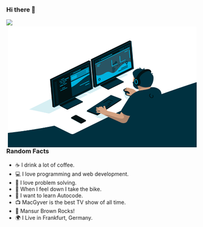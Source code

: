 ### Hi there 👋

![](https://github-readme-stats.vercel.app/api?username=adidumitrascu&count_private=true&show_icons=true&theme=cobalt) 
<img align="right" alt="GIF" src="https://github.com/adidumitrascu/adidumitrascu/blob/main/code.gif?raw=true" width="500" height="320" />

### Random Facts

- ☕ I drink a lot of coffee.
- 💻 I love programming and web development.
- 🔧 I love problem solving.
- 🚴 When I feel down I take the bike.
- 📜 I want to learn Autocode.
- 📺 MacGyver is the best TV show of all time.
- 🎵 Mansur Brown Rocks!
- 🌍 I Live in Frankfurt, Germany.

